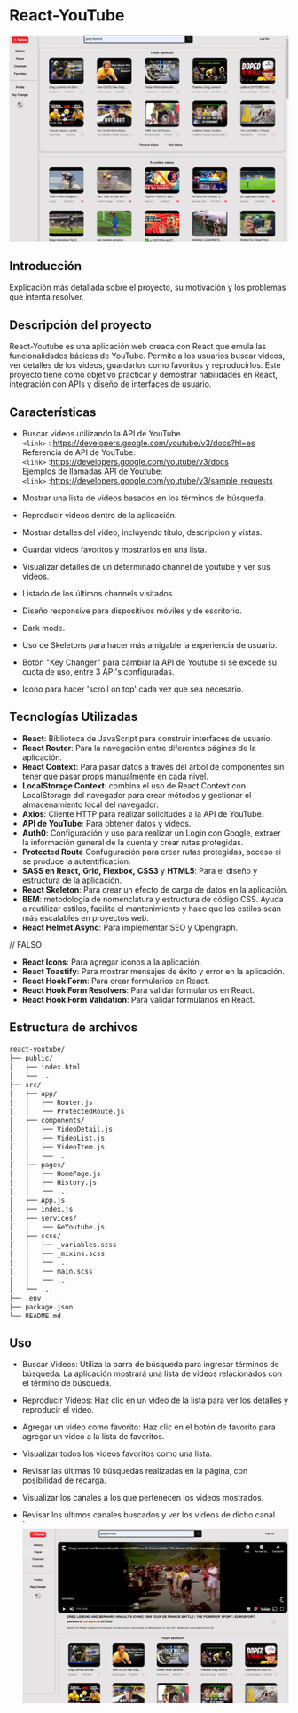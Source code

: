 # React-YouTube

![React-YouTube Screenshot](./public/docs/screenshot_Youtube.png)
## Introducción

Explicación más detallada sobre el proyecto, su motivación y los problemas que intenta resolver.  

## Descripción del proyecto

React-Youtube es una aplicación web creada con React que emula las funcionalidades básicas de YouTube. Permite a los usuarios buscar videos, ver detalles de los videos, guardarlos como favoritos y reproducirlos. Este proyecto tiene como objetivo practicar y demostrar habilidades en React, integración con APIs y diseño de interfaces de usuario.

## Características

- Buscar videos utilizando la API de YouTube.   
        `<link>` : https://developers.google.com/youtube/v3/docs?hl=es  
         Referencia de API de YouTube:  
         `<link>` :https://developers.google.com/youtube/v3/docs  
         Ejemplos de llamadas API de Youtube:  
         `<link>` :https://developers.google.com/youtube/v3/sample_requests  

- Mostrar una lista de videos basados en los términos de búsqueda.
- Reproducir videos dentro de la aplicación.
- Mostrar detalles del video, incluyendo título, descripción y vistas.
- Guardar videos favoritos y mostrarlos en una lista.
- Visualizar detalles de un determinado channel de youtube y ver sus videos.
- Listado de los últimos channels visitados.
- Diseño responsive para dispositivos móviles y de escritorio.
- Dark mode.
- Uso de Skeletons para hacer más amigable la experiencia de usuario.
- Botón "Key Changer" para cambiar la API de Youtube si se excede su cuota de uso, entre 3 API's configuradas.
- Icono para hacer 'scroll on top' cada vez que sea necesario.

## Tecnologías Utilizadas

- **React**: Biblioteca de JavaScript para construir interfaces de usuario.
- **React Router**: Para la navegación entre diferentes páginas de la aplicación.
- **React Context**: Para pasar datos a través del árbol de componentes sin tener que pasar props manualmente en cada nivel.
- **LocalStorage Context**:  combina el uso de React Context con LocalStorage del navegador para crear métodos y gestionar el almacenamiento local del navegador.
- **Axios**: Cliente HTTP para realizar solicitudes a la API de YouTube.
- **API de YouTube**: Para obtener datos y videos.
- **Auth0**: Configuración y uso para realizar un Login con Google, extraer la información general de la cuenta y crear rutas protegidas.
- **Protected Route** Confuguración para crear rutas protegidas, acceso si se produce la autentificación.
- **SASS en React,** **Grid, Flexbox,** **CSS3** y **HTML5**: Para el diseño y estructura de la aplicación.
- **React Skeleton**: Para crear un efecto de carga de datos en la aplicación.
- **BEM**: metodología de nomenclatura y estructura de código CSS. Ayuda a reutilizar estilos, facilita el mantenimiento y hace que los estilos sean más escalables en proyectos web.  
- **React Helmet Async**: Para implementar SEO y Opengraph.

// FALSO
- **React Icons**: Para agregar iconos a la aplicación.
- **React Toastify**: Para mostrar mensajes de éxito y error en la aplicación.
- **React Hook Form**: Para crear formularios en React.
- **React Hook Form Resolvers**: Para validar formularios en React.
- **React Hook Form Validation**: Para validar formularios en React.

## Estructura de archivos

```
react-youtube/
├── public/
│   ├── index.html
│   └── ...
├── src/
│   ├── app/
│   │   ├── Router.js
│   │   └── ProtectedRoute.js
│   ├── components/
│   │   ├── VideoDetail.js
│   │   ├── VideoList.js
│   │   ├── VideoItem.js
│   │   └── ...
│   ├── pages/
│   │   ├── HomePage.js
│   │   ├── History.js
│   │   └── ...
│   ├── App.js
│   ├── index.js
│   ├── services/
│   │   └── GeYoutube.js
│   ├── scss/
│   │   ├── _variables.scss
│   │   ├── _mixins.scss
│   │   └── ...
│   │   └── main.scss
│   │   └── ...
│   └── ...
├── .env
├── package.json
└── README.md
```


## Uso 

- Buscar Videos:
      Utiliza la barra de búsqueda para ingresar términos de búsqueda.
      La aplicación mostrará una lista de videos relacionados con el término de búsqueda.
- Reproducir Videos: 
      Haz clic en un video de la lista para ver los detalles y reproducir el video.

- Agregar un video como favorito:
      Haz clic en el botón de favorito para agregar un video a la lista de favoritos.
- Visualizar todos los videos favoritos como una lista.
- Revisar las últimas 10 búsquedas realizadas en la página, con posibilidad de recarga.
- Visualizar los canales a los que pertenecen los videos mostrados. 
- Revisar los últimos canales buscados y ver los videos de dicho canal.  
`![React-YouTube Screenshot](./public/docs/screenshot.png)